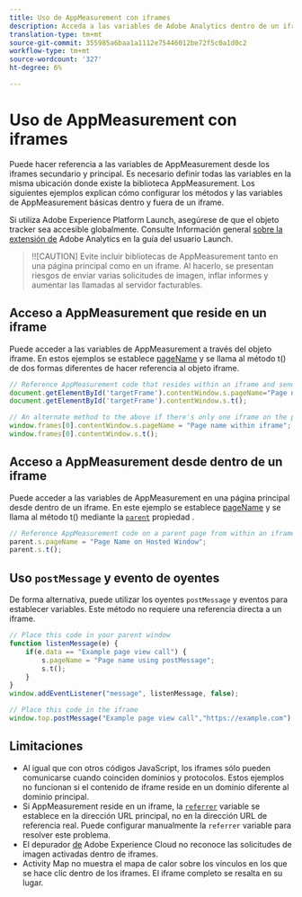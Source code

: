 ```yaml
---
title: Uso de AppMeasurement con iframes
description: Acceda a las variables de Adobe Analytics dentro de un iframe o una página principal mientras se encuentra en un iframe.
translation-type: tm+mt
source-git-commit: 355985a6baa1a1112e75446012be72f5c0a1d0c2
workflow-type: tm+mt
source-wordcount: '327'
ht-degree: 6%

---
```



# Uso de AppMeasurement con iframes

Puede hacer referencia a las variables de AppMeasurement desde los iframes secundario y principal. Es necesario definir todas las variables en la misma ubicación donde existe la biblioteca AppMeasurement. Los siguientes ejemplos explican cómo configurar los métodos y las variables de AppMeasurement básicas dentro y fuera de un iframe.

Si utiliza Adobe Experience Platform Launch, asegúrese de que el objeto tracker sea accesible globalmente. Consulte Información general [sobre la extensión de](https://docs.adobe.com/content/help/es-ES/launch/using/extensions-ref/adobe-extension/analytics-extension/overview.html) Adobe Analytics en la guía del usuario Launch.

>!![CAUTION]
Evite incluir bibliotecas de AppMeasurement tanto en una página principal como en un iframe. Al hacerlo, se presentan riesgos de enviar varias solicitudes de imagen, inflar informes y aumentar las llamadas al servidor facturables.

## Acceso a AppMeasurement que reside en un iframe

Puede acceder a las variables de AppMeasurement a través del objeto iframe. En estos ejemplos se establece [pageName](../vars/page-vars/pagename.md) y se llama al método [](../vars/functions/t-method.md) t() de dos formas diferentes de hacer referencia al objeto iframe.

```js
// Reference AppMeasurement code that resides within an iframe and send an image request
document.getElementById('targetFrame').contentWindow.s.pageName="Page name within iframe";
document.getElementById('targetFrame').contentWindow.s.t();

// An alternate method to the above if there's only one iframe on the page
window.frames[0].contentWindow.s.pageName = "Page name within iframe";
window.frames[0].contentWindow.s.t();
```

## Acceso a AppMeasurement desde dentro de un iframe

Puede acceder a las variables de AppMeasurement en una página principal desde dentro de un iframe. En este ejemplo se establece [pageName](../vars/page-vars/pagename.md) y se llama al método [](../vars/functions/t-method.md) t() mediante la [`parent`](https://www.w3schools.com/jsref/prop_win_parent.asp) propiedad .

```js
// Reference AppMeasurement code on a parent page from within an iframe and send an image request
parent.s.pageName = "Page Name on Hosted Window";
parent.s.t();
```

## Uso `postMessage` y evento de oyentes

De forma alternativa, puede utilizar los oyentes `postMessage` y eventos para establecer variables. Este método no requiere una referencia directa a un iframe.

```js
// Place this code in your parent window
function listenMessage(e) {
    if(e.data == "Example page view call") {
        s.pageName = "Page name using postMessage";
        s.t();
    }
}
window.addEventListener("message", listenMessage, false);

// Place this code in the iframe
window.top.postMessage("Example page view call","https://example.com");
```

## Limitaciones

* Al igual que con otros códigos JavaScript, los iframes sólo pueden comunicarse cuando coinciden dominios y protocolos. Estos ejemplos no funcionan si el contenido de iframe reside en un dominio diferente al dominio principal.
* Si AppMeasurement reside en un iframe, la [`referrer`](../vars/page-vars/referrer.md) variable se establece en la dirección URL principal, no en la dirección URL de referencia real. Puede configurar manualmente la `referrer` variable para resolver este problema.
* El depurador [de](https://docs.adobe.com/content/help/es-ES/debugger/using/experience-cloud-debugger.html) Adobe Experience Cloud no reconoce las solicitudes de imagen activadas dentro de iframes.
* Activity Map no muestra el mapa de calor sobre los vínculos en los que se hace clic dentro de los iframes. El iframe completo se resalta en su lugar.
